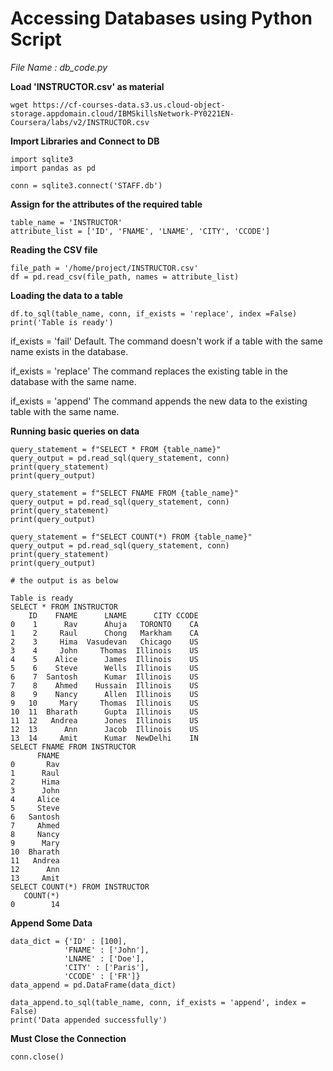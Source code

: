 # Accessing Databases using Python Script

*File Name : db_code.py*

**Load 'INSTRUCTOR.csv' as material**
```
wget https://cf-courses-data.s3.us.cloud-object-storage.appdomain.cloud/IBMSkillsNetwork-PY0221EN-Coursera/labs/v2/INSTRUCTOR.csv
```

**Import Libraries and Connect to DB**
```
import sqlite3
import pandas as pd

conn = sqlite3.connect('STAFF.db')
```

**Assign for the attributes of the required table**
```
table_name = 'INSTRUCTOR'
attribute_list = ['ID', 'FNAME', 'LNAME', 'CITY', 'CCODE']
```

**Reading the CSV file**
```
file_path = '/home/project/INSTRUCTOR.csv'
df = pd.read_csv(file_path, names = attribute_list)
```

**Loading the data to a table**
```
df.to_sql(table_name, conn, if_exists = 'replace', index =False)
print('Table is ready')
```
if_exists = 'fail'	Default. The command doesn't work if a table with the same name exists in the database.

if_exists = 'replace'	The command replaces the existing table in the database with the same name.

if_exists = 'append'	The command appends the new data to the existing table with the same name.

**Running basic queries on data**
```
query_statement = f"SELECT * FROM {table_name}"
query_output = pd.read_sql(query_statement, conn)
print(query_statement)
print(query_output)

query_statement = f"SELECT FNAME FROM {table_name}"
query_output = pd.read_sql(query_statement, conn)
print(query_statement)
print(query_output)

query_statement = f"SELECT COUNT(*) FROM {table_name}"
query_output = pd.read_sql(query_statement, conn)
print(query_statement)
print(query_output)
```
```
# the output is as below

Table is ready
SELECT * FROM INSTRUCTOR
    ID    FNAME      LNAME      CITY CCODE
0    1      Rav      Ahuja   TORONTO    CA
1    2     Raul      Chong   Markham    CA
2    3     Hima  Vasudevan   Chicago    US
3    4     John     Thomas  Illinois    US
4    5    Alice      James  Illinois    US
5    6    Steve      Wells  Illinois    US
6    7  Santosh      Kumar  Illinois    US
7    8    Ahmed    Hussain  Illinois    US
8    9    Nancy      Allen  Illinois    US
9   10     Mary     Thomas  Illinois    US
10  11  Bharath      Gupta  Illinois    US
11  12   Andrea      Jones  Illinois    US
12  13      Ann      Jacob  Illinois    US
13  14     Amit      Kumar  NewDelhi    IN
SELECT FNAME FROM INSTRUCTOR
      FNAME
0       Rav
1      Raul
2      Hima
3      John
4     Alice
5     Steve
6   Santosh
7     Ahmed
8     Nancy
9      Mary
10  Bharath
11   Andrea
12      Ann
13     Amit
SELECT COUNT(*) FROM INSTRUCTOR
   COUNT(*)
0        14
```

**Append Some Data**
```
data_dict = {'ID' : [100],
            'FNAME' : ['John'],
            'LNAME' : ['Doe'],
            'CITY' : ['Paris'],
            'CCODE' : ['FR']}
data_append = pd.DataFrame(data_dict)

data_append.to_sql(table_name, conn, if_exists = 'append', index = False)
print('Data appended successfully')
```

**Must Close the Connection**
```
conn.close()
```
